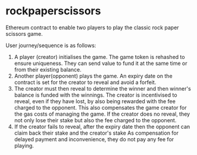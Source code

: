 # rockpaperscissors
Ethereum contract to enable two players to play the classic rock paper scissors game.

User journey/sequence is as follows:

1. A player (creator) initialises the game. The game token is rehashed to ensure uniqueness.
   They can send value to fund it at the same time or from their existing balance.
2. Another player(opponent) plays the game.
   An expiry date on the contract is set for the creator to reveal and avoid a forfeit.
3. The creator must then reveal to determine the winner and then winner's balance is funded with the winnings.
   The creator is incentivised to reveal, even if they have lost, by also being rewarded with the fee charged to the opponent.
   This also compensates the game creator for the gas costs of managing the game.
   If the creator does no reveal, they not only lose their stake but also the fee charged to the opponent.
4. If the creator fails to reveal, after the expiry date then the opponent can claim back their stake and the creator's stake
   As compensation for delayed payment and inconvenience, they do not pay any fee for playing.  